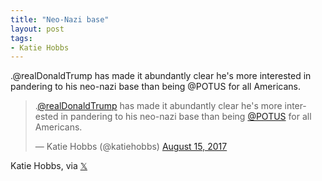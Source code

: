 ```yaml
---
title: "Neo-Nazi base"
layout: post
tags:
- Katie Hobbs
---
```


.@realDonaldTrump has made it abundantly clear he's more interested in pandering to his neo-nazi base than being @POTUS for all Americans.

<blockquote class="twitter-tweet"><p lang="en" dir="ltr">.<a href="https://twitter.com/realDonaldTrump?ref_src=twsrc%5Etfw">@realDonaldTrump</a> has made it abundantly clear he&#39;s more interested in pandering to his neo-nazi base than being <a href="https://twitter.com/POTUS?ref_src=twsrc%5Etfw">@POTUS</a> for all Americans.</p>&mdash; Katie Hobbs (@katiehobbs) <a href="https://twitter.com/katiehobbs/status/897591847014473729?ref_src=twsrc%5Etfw">August 15, 2017</a></blockquote> <script async src="https://platform.twitter.com/widgets.js" charset="utf-8"></script>

Katie Hobbs, via [𝕏](https://x.com)
